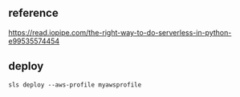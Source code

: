 ## reference
https://read.iopipe.com/the-right-way-to-do-serverless-in-python-e99535574454

## deploy
`sls deploy --aws-profile myawsprofile`
